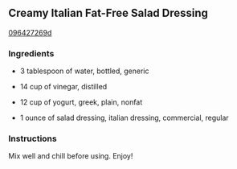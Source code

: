 ## Creamy Italian Fat-Free Salad Dressing

[096427269d](http://www.food.com/recipe/creamy-italian-fat-free-salad-dressing-336555)

### Ingredients

 - 3 tablespoon of water, bottled, generic

 - 14 cup of vinegar, distilled

 - 12 cup of yogurt, greek, plain, nonfat

 - 1 ounce of salad dressing, italian dressing, commercial, regular

### Instructions

Mix well and chill before using. Enjoy!